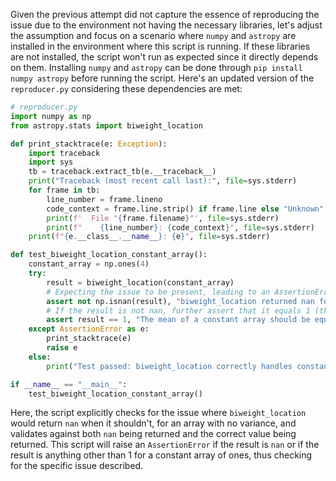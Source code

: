 Given the previous attempt did not capture the essence of reproducing the issue due to the environment not having the necessary libraries, let's adjust the assumption and focus on a scenario where `numpy` and `astropy` are installed in the environment where this script is running. If these libraries are not installed, the script won't run as expected since it directly depends on them. Installing `numpy` and `astropy` can be done through `pip install numpy astropy` before running the script. Here's an updated version of the `reproducer.py` considering these dependencies are met:

```python
# reproducer.py
import numpy as np
from astropy.stats import biweight_location

def print_stacktrace(e: Exception):
    import traceback
    import sys
    tb = traceback.extract_tb(e.__traceback__)
    print("Traceback (most recent call last):", file=sys.stderr)
    for frame in tb:
        line_number = frame.lineno
        code_context = frame.line.strip() if frame.line else "Unknown"
        print(f'  File "{frame.filename}"', file=sys.stderr)
        print(f"    {line_number}: {code_context}", file=sys.stderr)
    print(f"{e.__class__.__name__}: {e}", file=sys.stderr)

def test_biweight_location_constant_array():
    constant_array = np.ones(4)
    try:
        result = biweight_location(constant_array)
        # Expecting the issue to be present, leading to an AssertionError if the result is nan
        assert not np.isnan(result), "biweight_location returned nan for a constant array."
        # If the result is not nan, further assert that it equals 1 (the expected correct mean of the constant array)
        assert result == 1, "The mean of a constant array should be equal to the constant value."
    except AssertionError as e:
        print_stacktrace(e)
        raise e
    else:
        print("Test passed: biweight_location correctly handles constant array.")

if __name__ == "__main__":
    test_biweight_location_constant_array()
```

Here, the script explicitly checks for the issue where `biweight_location` would return `nan` when it shouldn't, for an array with no variance, and validates against both `nan` being returned and the correct value being returned. This script will raise an `AssertionError` if the result is `nan` or if the result is anything other than 1 for a constant array of ones, thus checking for the specific issue described.